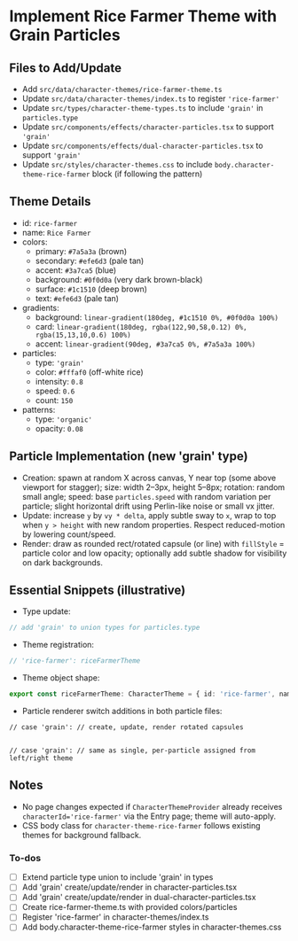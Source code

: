<!-- 4669df36-a899-4d2f-ac01-31e8e1d4d767 e5e1410d-d8be-49a2-81a6-4f4a2da32672 -->
# Implement Rice Farmer Theme with Grain Particles

## Files to Add/Update

- Add `src/data/character-themes/rice-farmer-theme.ts`
- Update `src/data/character-themes/index.ts` to register `'rice-farmer'`
- Update `src/types/character-theme-types.ts` to include `'grain'` in `particles.type`
- Update `src/components/effects/character-particles.tsx` to support `'grain'`
- Update `src/components/effects/dual-character-particles.tsx` to support `'grain'`
- Update `src/styles/character-themes.css` to include `body.character-theme-rice-farmer` block (if following the pattern)

## Theme Details

- id: `rice-farmer`
- name: `Rice Farmer`
- colors:
  - primary: `#7a5a3a` (brown)
  - secondary: `#efe6d3` (pale tan)
  - accent: `#3a7ca5` (blue)
  - background: `#0f0d0a` (very dark brown-black)
  - surface: `#1c1510` (deep brown)
  - text: `#efe6d3` (pale tan)
- gradients:
  - background: `linear-gradient(180deg, #1c1510 0%, #0f0d0a 100%)`
  - card: `linear-gradient(180deg, rgba(122,90,58,0.12) 0%, rgba(15,13,10,0.6) 100%)`
  - accent: `linear-gradient(90deg, #3a7ca5 0%, #7a5a3a 100%)`
- particles:
  - type: `'grain'`
  - color: `#fffaf0` (off-white rice)
  - intensity: `0.8`
  - speed: `0.6`
  - count: `150`
- patterns:
  - type: `'organic'`
  - opacity: `0.08`

## Particle Implementation (new 'grain' type)

- Creation: spawn at random X across canvas, Y near top (some above viewport for stagger); size: width 2–3px, height 5–8px; rotation: random small angle; speed: base `particles.speed` with random variation per particle; slight horizontal drift using Perlin-like noise or small vx jitter.
- Update: increase `y` by `vy * delta`, apply subtle sway to `x`, wrap to top when `y > height` with new random properties. Respect reduced-motion by lowering count/speed.
- Render: draw as rounded rect/rotated capsule (or line) with `fillStyle` = particle color and low opacity; optionally add subtle shadow for visibility on dark backgrounds.

## Essential Snippets (illustrative)

- Type update:
```startLine:endLine:src/types/character-theme-types.ts
// add 'grain' to union types for particles.type
```

- Theme registration:
```startLine:endLine:src/data/character-themes/index.ts
// 'rice-farmer': riceFarmerTheme
```

- Theme object shape:
```typescript
export const riceFarmerTheme: CharacterTheme = { id: 'rice-farmer', name: 'Rice Farmer', colors: { /* ... */ }, gradients: { /* ... */ }, particles: { type: 'grain', color: '#fffaf0', intensity: 0.8, speed: 0.6, count: 150 }, patterns: { type: 'organic', opacity: 0.08 } };
```

- Particle renderer switch additions in both particle files:
```startLine:endLine:src/components/effects/character-particles.tsx
// case 'grain': // create, update, render rotated capsules
```




```startLine:endLine:src/components/effects/dual-character-particles.tsx

// case 'grain': // same as single, per-particle assigned from left/right theme

```

## Notes

- No page changes expected if `CharacterThemeProvider` already receives `characterId='rice-farmer'` via the Entry page; theme will auto-apply.
- CSS body class for `character-theme-rice-farmer` follows existing themes for background fallback.

### To-dos

- [ ] Extend particle type union to include 'grain' in types
- [ ] Add 'grain' create/update/render in character-particles.tsx
- [ ] Add 'grain' create/update/render in dual-character-particles.tsx
- [ ] Create rice-farmer-theme.ts with provided colors/particles
- [ ] Register 'rice-farmer' in character-themes/index.ts
- [ ] Add body.character-theme-rice-farmer styles in character-themes.css